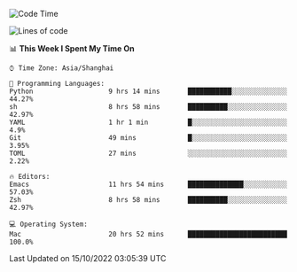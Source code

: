 <!--START_SECTION:waka-->
![Code Time](http://img.shields.io/badge/Code%20Time-915%20hrs%2017%20mins-blue)

![Lines of code](https://img.shields.io/badge/From%20Hello%20World%20I%27ve%20Written-22%20Thousand%20lines%20of%20code-blue)

📊 **This Week I Spent My Time On** 

```text
⌚︎ Time Zone: Asia/Shanghai

💬 Programming Languages: 
Python                   9 hrs 14 mins       ███████████░░░░░░░░░░░░░░   44.27% 
sh                       8 hrs 58 mins       ██████████░░░░░░░░░░░░░░░   42.97% 
YAML                     1 hr 1 min          █░░░░░░░░░░░░░░░░░░░░░░░░   4.9% 
Git                      49 mins             █░░░░░░░░░░░░░░░░░░░░░░░░   3.95% 
TOML                     27 mins             ░░░░░░░░░░░░░░░░░░░░░░░░░   2.22%

🔥 Editors: 
Emacs                    11 hrs 54 mins      ██████████████░░░░░░░░░░░   57.03% 
Zsh                      8 hrs 58 mins       ██████████░░░░░░░░░░░░░░░   42.97%

💻 Operating System: 
Mac                      20 hrs 52 mins      █████████████████████████   100.0%

```


 Last Updated on 15/10/2022 03:05:39 UTC
<!--END_SECTION:waka-->
